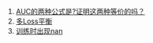 1. [AUC的两种公式是?证明这两种等价的吗？]()
2. [多Loss平衡]()
3. [训练时出现nan](https://github.com/Hlufies/Algorithm_Learning/blob/main/Blogs/%E8%AE%AD%E7%BB%83%E6%97%B6%E5%80%99%E5%87%BA%E7%8E%B0Nan.md)
